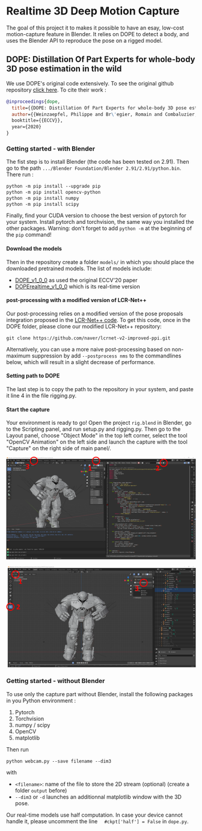 # Realtime 3D Deep Motion Capture

The goal of this project it to makes it possible to have an esay, low-cost motion-capture feature in Blender. It relies on DOPE to detect a body, and uses the Blender API to reproduce the pose on a rigged model.

## DOPE: Distillation Of Part Experts for whole-body 3D pose estimation in the wild

We use DOPE's original code extensively. To see the original github repository [click here](https://github.com/naver/dope). To cite their work :

```bibtex
@inproceedings{dope,
  title={{DOPE: Distillation Of Part Experts for whole-body 3D pose estimation in the wild}},
  author={{Weinzaepfel, Philippe and Br\'egier, Romain and Combaluzier, Hadrien and Leroy, Vincent and Rogez, Gr\'egory},
  booktitle={{ECCV}},
  year={2020}
}
```

### Getting started - with Blender

The fist step is to install Blender (the code has been tested on 2.91). Then go to the path `.../Blender Foundation/Blender 2.91/2.91/python.bin`. There run :
```
python -m pip install --upgrade pip
python -m pip install opencv-python
python -m pip install numpy
python -m pip install scipy
```
Finally, find your CUDA version to choose the best version of pytorch for your system. Install pytorch and torchvision, the same way you installed the other packages. Warning: don't forget to add `python -m` at the beginning of the `pip` command!

#### Download the models

Then in the repository create a folder `models/` in which you should place the downloaded pretrained models.
The list of models include:
* [DOPE_v1_0_0](http://download.europe.naverlabs.com/ComputerVision/DOPE_models/DOPE_v1_0_0.pth.tgz) as used the original ECCV'20 paper
* [DOPErealtime_v1_0_0](http://download.europe.naverlabs.com/ComputerVision/DOPE_models/DOPErealtime_v1_0_0.pth.tgz) which is its real-time version

#### post-processing with a modified version of LCR-Net++

Our post-processing relies on a modified version of the pose proposals integration proposed in the [LCR-Net++ code](https://thoth.inrialpes.fr/src/LCR-Net/).
To get this code, once in the DOPE folder, please clone our modified LCR-Net++ repository:
```
git clone https://github.com/naver/lcrnet-v2-improved-ppi.git
```

Alternatively, you can use a more naive post-processing based on non-maximum suppression by add `--postprocess nms` to the commandlines below, which will result in a slight decrease of performance.

#### Setting path to DOPE

The last step is to copy the path to the repository in your system, and paste it line 4 in the file rigging.py.

#### Start the capture

Your environment is ready to go! Open the project `rig.blend` in Blender, go to the Scripting panel, and run setup.py and rigging.py. Then go to the Layout panel, choose "Object Mode" in the top left corner, select the tool "OpenCV Animation" on the left side and launch the capture with the tool "Capture" on the right side of main panel/.

![](instructions/Image1.png)

![](instructions/Image2.png)


### Getting started - without Blender

To use only the capture part without Blender, install the following packages in you Python environment :
1. Pytorch
2. Torchvision
3. numpy / scipy
4. OpenCV
5. matplotlib

Then run

```
python webcam.py --save filename --dim3
```

with
* `<filename>`: name of the file to store the 2D stream (optional) (create a folder `output` before)
* `--dim3` or `-d` launches an additionnal matplotlib window with the 3D pose.

Our real-time models use half computation. In case your device cannot handle it, please uncomment the line `  #ckpt['half'] = False` in `dope.py`.



